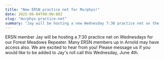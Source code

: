 ```yaml
---
title: "New ERSN practice net for Murphys!"
date: 2025-06-04T00:00:00Z
slug: "murphys-practice-net"
summary: "Jay will be hosting a new Wednesday 7:30 practice net on the Forest Meadows Repeater for Arnold area members."
---
```


ERSN member Jay will be hosting a 7:30 practice net on Wednesdays for our Forest Meadows Repeater. Many ERSN members up in Arnold may have access also. We are excited to hear from you! Please message us if you would like to be added to Jay's roll call this Wednesday, June 4th.